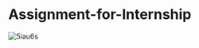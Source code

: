 # Assignment-for-Internship

![5iau6s](https://user-images.githubusercontent.com/61888376/127787300-41a7f86e-f2c2-41d5-ace5-47cdb32e907d.gif)
